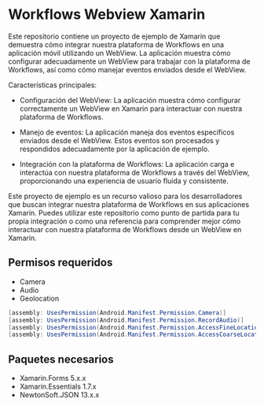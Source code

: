 # Workflows Webview Xamarin

Este repositorio contiene un proyecto de ejemplo de Xamarin que demuestra cómo integrar nuestra plataforma de Workflows en una aplicación móvil utilizando un WebView. La aplicación muestra cómo configurar adecuadamente un WebView para trabajar con la plataforma de Workflows, así como cómo manejar eventos enviados desde el WebView.

Características principales:

- Configuración del WebView: La aplicación muestra cómo configurar correctamente un WebView en Xamarin para interactuar con nuestra plataforma de Workflows.

- Manejo de eventos: La aplicación maneja dos eventos específicos enviados desde el WebView. Estos eventos son procesados y respondidos adecuadamente por la aplicación de ejemplo.

- Integración con la plataforma de Workflows: La aplicación carga e interactúa con nuestra plataforma de Workflows a través del WebView, proporcionando una experiencia de usuario fluida y consistente.

Este proyecto de ejemplo es un recurso valioso para los desarrolladores que buscan integrar nuestra plataforma de Workflows en sus aplicaciones Xamarin. Puedes utilizar este repositorio como punto de partida para tu propia integración o como una referencia para comprender mejor cómo interactuar con nuestra plataforma de Workflows desde un WebView en Xamarin.

## Permisos requeridos

- Camera
- Audio
- Geolocation

```csharp
[assembly: UsesPermission(Android.Manifest.Permission.Camera)]
[assembly: UsesPermission(Android.Manifest.Permission.RecordAudio)]
[assembly: UsesPermission(Android.Manifest.Permission.AccessFineLocation)]
[assembly: UsesPermission(Android.Manifest.Permission.AccessCoarseLocation)]
```

## Paquetes necesarios

- Xamarin.Forms 5.x.x
- Xamarin.Essentials 1.7.x
- NewtonSoft.JSON 13.x.x